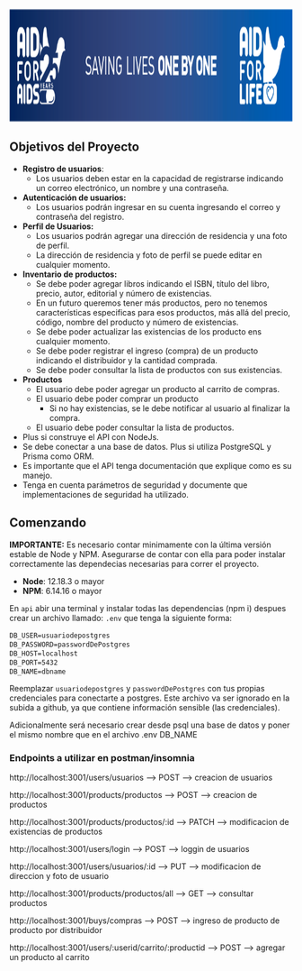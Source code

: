 <p align="right">
  <img height="200" src="./afa.png" />
</p>

## Objetivos del Proyecto

- **Registro de usuarios**:
    - Los usuarios deben estar en la capacidad de registrarse indicando un correo electrónico, un nombre y una contraseña.
- **Autenticación de usuarios:**
    - Los usuarios podrán ingresar en su cuenta ingresando el correo y contraseña del registro.
- **Perfil de Usuarios:**
    - Los usuarios podrán agregar una dirección de residencia y una foto de perfil.
    - La dirección de residencia y foto de perfil se puede editar en cualquier momento.
- **Inventario de productos:**
    - Se debe poder agregar libros indicando el ISBN, título del libro, precio, autor, editorial y número de existencias.
    - En un futuro queremos tener más productos, pero no tenemos características especificas para esos productos, más allá del precio, código, nombre del producto y número de existencias.
    - Se debe poder actualizar las existencias de los producto ens cualquier momento.
    - Se debe poder registrar el ingreso (compra) de un producto indicando el distribuidor y la cantidad comprada.
    - Se debe poder consultar la lista de productos con sus existencias.
- **Productos**
    - El usuario debe poder agregar un producto al carrito de compras.
    - El usuario debe poder comprar un producto
        - Si no hay existencias, se le debe notificar al usuario al finalizar la compra.
    - El usuario debe poder consultar la lista de productos.
- Plus si construye el API con NodeJs.
- Se debe conectar a una base de datos. Plus si utiliza PostgreSQL y Prisma como ORM.
- Es importante que el API tenga documentación que explique como es su manejo.
- Tenga en cuenta parámetros de seguridad y documente que implementaciones de seguridad ha utilizado.


## Comenzando

__IMPORTANTE:__ Es necesario contar minimamente con la última versión estable de Node y NPM. Asegurarse de contar con ella para poder instalar correctamente las dependecias necesarias para correr el proyecto.

- __Node__: 12.18.3 o mayor
- __NPM__: 6.14.16 o mayor


En `api` abir una terminal y instalar todas las dependencias (npm i) despues crear un archivo llamado: `.env` que tenga la siguiente forma:

```env
DB_USER=usuariodepostgres
DB_PASSWORD=passwordDePostgres
DB_HOST=localhost
DB_PORT=5432
DB_NAME=dbname
```

Reemplazar `usuariodepostgres` y `passwordDePostgres` con tus propias credenciales para conectarte a postgres. Este archivo va ser ignorado en la subida a github, ya que contiene información sensible (las credenciales).

Adicionalmente será necesario crear desde psql una base de datos y poner el mismo nombre que en el archivo .env DB_NAME

### Endpoints a utilizar en postman/insomnia

http://localhost:3001/users/usuarios --> POST --> creacion de usuarios

http://localhost:3001/products/productos --> POST --> creacion de productos

http://localhost:3001/products/productos/:id --> PATCH --> modificacion de existencias de productos

http://localhost:3001/users/login --> POST --> loggin de usuarios

http://localhost:3001/users/usuarios/:id --> PUT --> modificacion de direccion y foto de usuario

http://localhost:3001/products/productos/all --> GET --> consultar productos

http://localhost:3001/buys/compras --> POST --> ingreso de producto de producto por distribuidor

http://localhost:3001/users/:userid/carrito/:productid --> POST --> agregar un producto al carrito